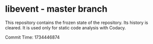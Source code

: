 # libevent - master branch

This repository contains the frozen state of the repository.
Its history is cleared. It is used only for static code
analysis with Codacy.

Commit Time: 1734446874